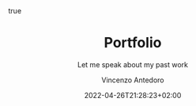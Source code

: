 ---
title: "Portfolio"
subtitle: "Let me speak about my past work"
date: 2022-04-26T21:28:23+02:00
lastmod: 2022-04-26T21:28:23+02:00
draft: true
author: "Vincenzo Antedoro"
authorLink: ""
description: "Descrizione da rivedere se è un doppione subtitle"
weight: 12

type: "portfolio"

tags: [tag1, tag2, tag3, tag4]
categories: [category]

hiddenFromHomePage: false
hiddenFromSearch: false

resources:
- name: "featured-image"
  src: ""
- name: "featured-image-preview"
  src: ""

featured: false
sidebar: false
toc: false
math:
  enable: false
lightgallery: false
license: ""
---
